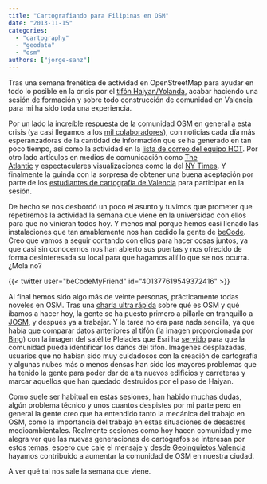```yaml
---
title: "Cartografiando para Filipinas en OSM"
date: "2013-11-15"
categories: 
  - "cartography"
  - "geodata"
  - "osm"
authors: ["jorge-sanz"]
---
```


Tras una semana frenética de actividad en OpenStreetMap para ayudar en todo lo posible en la crisis por el [tifón Haiyan/Yolanda](http://wiki.openstreetmap.org/wiki/Typhoon_Haiyan), acabar haciendo una [sesión de formación](https://www.facebook.com/events/539089339508895/) y sobre todo construcción de comunidad en Valencia para mí ha sido toda una experiencia.

Por un lado la [increíble respuesta](http://resultmaps.neis-one.org/osm-typhoon-haiyan-2013?#8/11.281/123.690) de la comunidad OSM en general a esta crisis (ya casi llegamos a los [mil colaboradores](http://resultmaps.neis-one.org/osm-typhoon-haiyan-2013-contributors)), con noticias cada día más esperanzadoras de la cantidad de información que se ha generado en tan poco tiempo, así como la actividad en la [lista de correo del equipo HOT](https://lists.openstreetmap.org/listinfo/hot). Por otro lado artículos en medios de comunicación como [The Atlantic](http://www.theatlantic.com/technology/archive/2013/11/how-online-mapmakers-are-helping-the-red-cross-save-lives-in-the-philippines/281366/) y espectaculares visualizaciones como la del [NY Times](http://www.nytimes.com/interactive/2013/11/11/world/asia/typhoon-haiyan-map.html?_r=0). Y finalmente la guinda con la sorpresa de obtener una buena aceptación por parte de los [estudiantes de cartografía de Valencia](https://www.facebook.com/GeomaticaUPV) para participar en la sesión.

De hecho se nos desbordó un poco el asunto y tuvimos que prometer que repetiremos la actividad la semana que viene en la universidad con ellos para que no vinieran todos hoy. Y menos mal porque hemos casi llenado las instalaciones que tan amablemente nos han cedido la gente de [beCode](http://becodemyfriend.com/). Creo que vamos a seguir contando con ellos para hacer cosas juntos, ya que casi sin conocernos nos han abierto sus puertas y nos ofrecido de forma desinteresada su local para que hagamos allí lo que se nos ocurra. ¿Mola no?

{{< twitter user="beCodeMyFriend" id="401377619549372416" >}}

Al final hemos sido algo más de veinte personas, prácticamente todas noveles en OSM. Tras una [charla ultra rápida](http://slid.es/jorgesanz/yolandaph-hotosm) sobre qué es OSM y qué íbamos a hacer hoy, la gente se ha puesto primero a pillarle en tranquillo a [JOSM](http://slid.es/jorgesanz/yolandaph-hotosm), y después ya a trabajar. Y la tarea no era para nada sencilla, ya que había que comparar datos anteriores al tifón (la imagen proporcionada por [Bing](http://binged.it/1jaiIf9)) con la imagen del satélite Pleiades que Esri ha [servido](http://bit.ly/1adric3) para que la comunidad pueda identificar los daños del tifón. Imágenes desplazadas, usuarios que no habían sido muy cuidadosos con la creación de cartografía y algunas nubes más o menos densas han sido los mayores problemas que ha tenido la gente para poder dar de alta nuevos edificios y carreteras y marcar aquellos que han quedado destruidos por el paso de Haiyan.

Como suele ser habitual en estas sesiones, han habido muchas dudas, algún problema técnico y unos cuantos despistes por mi parte pero en general la gente creo que ha entendido tanto la mecánica del trabajo en OSM, como la importancia del trabajo en estas situaciones de desastres medioambientales. Realmente sesiones como hoy hacen comunidad y me alegra ver que las nuevas generaciones de cartógrafos se interesan por estos temas, espero que cale el mensaje y desde [Geoinquietos Valencia](http://wiki.osgeo.org/wiki/Category:Geoinquietos_Valencia) hayamos contribuido a aumentar la comunidad de OSM en nuestra ciudad.

A ver qué tal nos sale la semana que viene.
